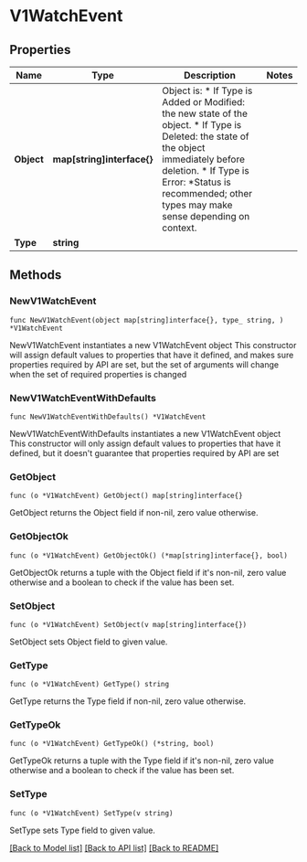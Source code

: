 # V1WatchEvent

## Properties

Name | Type | Description | Notes
------------ | ------------- | ------------- | -------------
**Object** | **map[string]interface{}** | Object is:  * If Type is Added or Modified: the new state of the object.  * If Type is Deleted: the state of the object immediately before deletion.  * If Type is Error: *Status is recommended; other types may make sense    depending on context. | 
**Type** | **string** |  | 

## Methods

### NewV1WatchEvent

`func NewV1WatchEvent(object map[string]interface{}, type_ string, ) *V1WatchEvent`

NewV1WatchEvent instantiates a new V1WatchEvent object
This constructor will assign default values to properties that have it defined,
and makes sure properties required by API are set, but the set of arguments
will change when the set of required properties is changed

### NewV1WatchEventWithDefaults

`func NewV1WatchEventWithDefaults() *V1WatchEvent`

NewV1WatchEventWithDefaults instantiates a new V1WatchEvent object
This constructor will only assign default values to properties that have it defined,
but it doesn't guarantee that properties required by API are set

### GetObject

`func (o *V1WatchEvent) GetObject() map[string]interface{}`

GetObject returns the Object field if non-nil, zero value otherwise.

### GetObjectOk

`func (o *V1WatchEvent) GetObjectOk() (*map[string]interface{}, bool)`

GetObjectOk returns a tuple with the Object field if it's non-nil, zero value otherwise
and a boolean to check if the value has been set.

### SetObject

`func (o *V1WatchEvent) SetObject(v map[string]interface{})`

SetObject sets Object field to given value.


### GetType

`func (o *V1WatchEvent) GetType() string`

GetType returns the Type field if non-nil, zero value otherwise.

### GetTypeOk

`func (o *V1WatchEvent) GetTypeOk() (*string, bool)`

GetTypeOk returns a tuple with the Type field if it's non-nil, zero value otherwise
and a boolean to check if the value has been set.

### SetType

`func (o *V1WatchEvent) SetType(v string)`

SetType sets Type field to given value.



[[Back to Model list]](../README.md#documentation-for-models) [[Back to API list]](../README.md#documentation-for-api-endpoints) [[Back to README]](../README.md)


